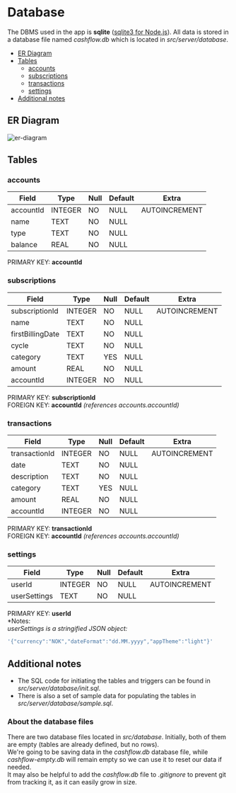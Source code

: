# Database
The DBMS used in the app is __sqlite__ 
([sqlite3 for Node.js](https://www.npmjs.com/package/sqlite3)). 
All data is stored in a database file named *cashflow.db* which is located in 
*src/server/database*.

- [ER Diagram](#er-diagram)
- [Tables](#tables)
  - [accounts](#accounts)
  - [subscriptions](#subscriptions)
  - [transactions](#transactions)
  - [settings](#settings)
- [Additional notes](#additional-notes)


## ER Diagram
![er-diagram][er-diagram]


## Tables

### accounts
| Field     | Type    | Null | Default | Extra         |
| --------- | ------- | ---- | ------- | ------------- |
| accountId | INTEGER | NO   | NULL    | AUTOINCREMENT |
| name      | TEXT    | NO   | NULL    |               |
| type      | TEXT    | NO   | NULL    |               |
| balance   | REAL    | NO   | NULL    |               |
   
PRIMARY KEY: __accountId__

### subscriptions
| Field            | Type    | Null | Default | Extra         |
| ---------------- | ------- | ---- | ------- | ------------- |
| subscriptionId   | INTEGER | NO   | NULL    | AUTOINCREMENT |
| name             | TEXT    | NO   | NULL    |               |
| firstBillingDate | TEXT    | NO   | NULL    |               |
| cycle            | TEXT    | NO   | NULL    |               |
| category         | TEXT    | YES  | NULL    |               |
| amount           | REAL    | NO   | NULL    |               |
| accountId        | INTEGER | NO   | NULL    |               |
   
PRIMARY KEY: __subscriptionId__   
FOREIGN KEY: __accountId__ *(references accounts.accountId)*

### transactions
| Field         | Type    | Null | Default | Extra         |
| ------------- | ------- | ---- | ------- | ------------- |
| transactionId | INTEGER | NO   | NULL    | AUTOINCREMENT |
| date          | TEXT    | NO   | NULL    |               |
| description   | TEXT    | NO   | NULL    |               |
| category      | TEXT    | YES  | NULL    |               |
| amount        | REAL    | NO   | NULL    |               |
| accountId     | INTEGER | NO   | NULL    |               |
   
PRIMARY KEY: __transactionId__   
FOREIGN KEY: __accountId__ *(references accounts.accountId)*

### settings
| Field        | Type    | Null | Default | Extra         |
| ------------ | ------- | ---- | ------- | ------------- |
| userId       | INTEGER | NO   | NULL    | AUTOINCREMENT |
| userSettings | TEXT    | NO   | NULL    |               |
   
PRIMARY KEY: __userId__   
*Notes:   
*userSettings is a stringified JSON object:*
```javascript
'{"currency":"NOK","dateFormat":"dd.MM.yyyy","appTheme":"light"}'
```

## Additional notes
- The SQL code for initiating the tables and triggers can be found in 
*src/server/database/init.sql*.
- There is also a set of sample data for populating the tables in 
*src/server/database/sample.sql*.

### About the database files

There are two database files located in _src/database_. Initially, both of them
are empty (tables are already defined, but no rows).  
We're going to be saving data in the _cashflow.db_ database file,
while _cashflow-empty.db_ will remain empty so we can use it to reset our data 
if needed.  
It may also be helpful to add the _cashflow.db_ file to _.gitignore_ to prevent 
git from tracking it, as it can easily grow in size.


[er-diagram]: https://i.imgur.com/WUIx2iH.png